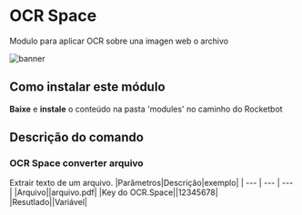 # OCR Space
  
Modulo para aplicar OCR sobre una imagen web o archivo  
  
![banner](imgs/Banner_OCRSpace.png)
## Como instalar este módulo
  
__Baixe__ e __instale__ o conteúdo na pasta 'modules' no caminho do Rocketbot  



## Descrição do comando

### OCR Space converter arquivo
  
Extrair texto de um arquivo.
|Parâmetros|Descrição|exemplo|
| --- | --- | --- |
|Arquivo||arquivo.pdf|
|Key do OCR.Space||12345678|
|Resutlado||Variável|
